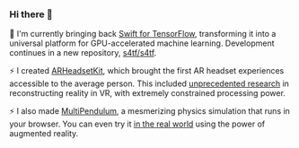 ### Hi there 👋

🔭 I'm currently bringing back [Swift for TensorFlow](https://github.com/tensorflow/swift), transforming it into a universal platform for GPU-accelerated machine learning. Development continues in a new repository, [s4tf/s4tf](https://github.com/s4tf/s4tf).

⚡ I created [ARHeadsetKit](https://github.com/philipturner/ARHeadsetKit), which brought the first AR headset experiences accessible to the average person. This included [unprecedented research](https://github.com/philipturner/scene-color-reconstruction) in reconstructing reality in VR, with extremely constrained processing power.

⚡ I also made [MultiPendulum](https://github.com/philipturner/multipendulum), a mesmerizing physics simulation that runs in your browser. You can even try it [in the real world](https://github.com/philipturner/ar-multipendulum) using the power of augmented reality.

<!--
**philipturner/philipturner** is a ✨ _special_ ✨ repository because its `README.md` (this file) appears on your GitHub profile.

Here are some ideas to get you started:

- 🔭 I’m currently working on ...
- 🌱 I’m currently learning ...
- 👯 I’m looking to collaborate on ...
- 🤔 I’m looking for help with ...
- 💬 Ask me about ...
- 📫 How to reach me: ...
- 😄 Pronouns: ...
- ⚡ Fun fact: ...
-->
